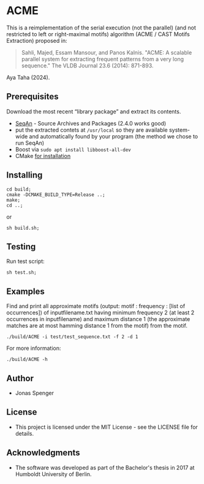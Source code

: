 # ACME

This is a reimplementation of the serial execution (not the parallel) (and not restricted to left or right-maximal motifs) algorithm (ACME / CAST Motifs Extraction) proposed in:

> Sahli, Majed, Essam Mansour, and Panos Kalnis. "ACME: A scalable parallel system for extracting frequent patterns from a very long sequence." The VLDB Journal 23.6 (2014): 871-893.

Aya Taha (2024).

## Prerequisites

Download the most recent “library package” and extract its contents.

- [SeqAn](https://packages.seqan.de/) - Source Archives and Packages (2.4.0 works good)
- put the extracted contets at `/usr/local` so they are available system-wide and automatically found by your program (the method we chose to run SeqAn)
- Boost via `sudo apt install libboost-all-dev`
- CMake [for installation](https://cgold.readthedocs.io/en/latest/first-step/installation.html)

## Installing

```
cd build;
cmake -DCMAKE_BUILD_TYPE=Release ..;
make;
cd ..;
```

or

```
sh build.sh;
```

## Testing

Run test script:

```
sh test.sh;
```

## Examples

Find and print all approximate motifs (output: motif : frequency : [list of occurrences])
of inputfilename.txt having minimum frequency 2 (at least 2 occurrences in inputfilename)
and maximum distance 1 (the approximate matches are at most hamming distance 1 from the motif)
from the motif.

```
./build/ACME -i test/test_sequence.txt -f 2 -d 1
```

For more information:

```
./build/ACME -h
```

## Author

- Jonas Spenger

## License

- This project is licensed under the MIT License - see the LICENSE file for details.

## Acknowledgments

- The software was developed as part of the Bachelor's thesis in 2017 at Humboldt University of Berlin.
